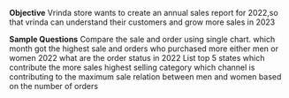 **Objective**
Vrinda store wants to create an annual sales report for 2022,so that vrinda can understand their customers and grow more sales in 2023

**Sample Questions**
Compare the sale and order using single chart.
which month got the highest sale and orders
who purchased more either men or women 2022
what are the order status in 2022
List top 5 states which contribute the more sales
highest selling category
which channel is contributing to the maximum sale
relation between men and women based on the number of orders

